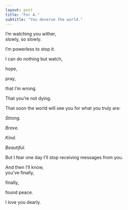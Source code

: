 ```yaml
---
layout: post
title: "For A."
subtitle: "You deserve the world."
---
```



I’m watching you wither,  
slowly, so slowly.  

I’m powerless to stop it.  

I can do nothing but watch,  

hope,  

pray,  

that I’m wrong.  

That you’re not dying.  

That soon the world will see you for what you truly are:  

_Strong._

_Brave._

_Kind._

_Beautiful._

But I fear one day I’ll stop receiving messages from you.  

And then I’ll know,  
you’ve finally,  

finally,  

found peace.  

I love you dearly.  